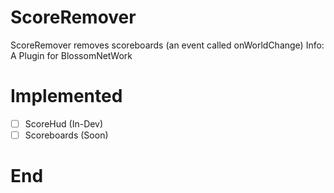 # ScoreRemover
ScoreRemover removes scoreboards (an event called onWorldChange)
Info: A Plugin for BlossomNetWork
# Implemented
- [ ] ScoreHud (In-Dev)
- [ ] Scoreboards (Soon)
# End
